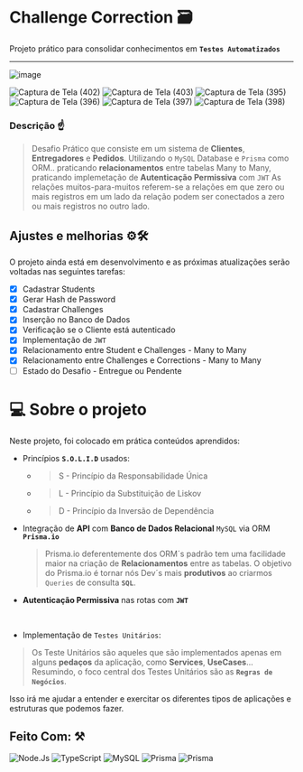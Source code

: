 # Challenge Correction 🗃
Projeto prático para consolidar conhecimentos em **`Testes Automatizados`**

<hr>

![image](https://user-images.githubusercontent.com/77081114/168168815-c9362e67-f907-4f29-af7e-4b3887806bfc.png)

![Captura de Tela (402)](https://user-images.githubusercontent.com/77081114/170145658-1d9a8b2f-5c69-404c-a95c-4f7b6ab12ab1.png)
![Captura de Tela (403)](https://user-images.githubusercontent.com/77081114/170145661-ac25fc70-1c5e-434b-8802-b52c2cd7cbf5.png)
![Captura de Tela (395)](https://user-images.githubusercontent.com/77081114/169154546-c70def4e-6ede-49f1-8672-4ed2c206232c.png)
![Captura de Tela (396)](https://user-images.githubusercontent.com/77081114/169154553-1dc0022b-1ebc-4184-9102-7f203d7f9258.png)
![Captura de Tela (397)](https://user-images.githubusercontent.com/77081114/169154555-279b005a-8a66-4ec4-95c7-11bbad10b309.png)
![Captura de Tela (398)](https://user-images.githubusercontent.com/77081114/169154556-e1b5b52a-415b-4def-9a60-082f1f2f2a05.png)

### Descrição ☝
> Desafio Prático
> que consiste em um sistema de **Clientes**, **Entregadores** e **Pedidos**. Utilizando o `MySQL` Database  e  `Prisma` como ORM..
> praticando **relacionamentos** entre tabelas Many to Many, praticando implemetação de **Autenticação Permissiva** com `JWT`
> As relações muitos-para-muitos referem-se a relações em que zero ou mais registros em um lado da relação podem ser conectados a zero ou mais registros no outro lado.


## Ajustes e melhorias ⚙🛠

O projeto ainda está em desenvolvimento e as próximas atualizações serão voltadas nas seguintes tarefas:

- [x] Cadastrar Students
- [x] Gerar Hash de Password
- [x] Cadastrar Challenges
- [x] Inserção no Banco de Dados
- [x] Verificação se o Cliente está autenticado
- [x] Implementação de `JWT`
- [x] Relacionamento entre Student e Challenges - Many to Many
- [x] Relacionamento entre Challenges e Corrections - Many to Many
- [ ] Estado do Desafio - Entregue ou Pendente

# 💻 Sobre o projeto

Neste projeto, foi colocado em prática conteúdos aprendidos:

- Princípios **`S.O.L.I.D`** usados:

  -   > S - Princípio da Responsabilidade Única
  -   > L - Princípio da Substituição de Liskov
  -   > D - Princípio da Inversão de Dependência
 
- Integração de **API** com **Banco de Dados Relacional** `MySQL` via ORM **`Prisma.io`**
  > Prisma.io deferentemente dos ORM´s padrão tem uma facilidade maior na criação de **Relacionamentos** entre as tabelas. O objetivo do Prisma.io é tornar nós Dev´s mais **produtivos** ao criarmos `Queries` de consulta **`SQL`**.
- **Autenticação Permissiva** nas rotas com **`JWT`**
<br>

- Implementação de `Testes Unitários`: 
 > Os Teste Unitários são aqueles que são implementados apenas em alguns **pedaços** da aplicação, como **Services**, **UseCases**...
 > Resumindo, o foco central dos Testes Unitários são as **`Regras de Negócios`**.


Isso irá me ajudar a entender e exercitar os diferentes tipos de aplicações e estruturas que podemos fazer.

## Feito Com: ⚒
![Node.Js](https://img.shields.io/badge/Node.js-52b788?style=for-the-badge&logo=node.js&logoColor=white)
![TypeScript](https://img.shields.io/badge/TypeScript-00b4d8?style=for-the-badge&logo=typescript&logoColor=white)
![MySQL](https://img.shields.io/badge/MySQL-316192?style=for-the-badge&logo=mysql&logoColor=white)
![Prisma](https://img.shields.io/badge/Prisma-0a9396?style=for-the-badge&logo=prisma&logoColor=white)
![Prisma](https://img.shields.io/badge/Jest-ef5e1b?style=for-the-badge&logo=jest&logoColor=white)


